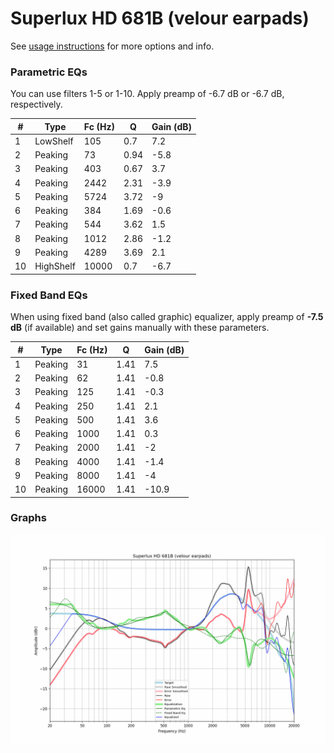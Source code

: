 # Superlux HD 681B (velour earpads)
See [usage instructions](https://github.com/jaakkopasanen/AutoEq#usage) for more options and info.

### Parametric EQs
You can use filters 1-5 or 1-10. Apply preamp of -6.7 dB or -6.7 dB, respectively.

|   # | Type      |   Fc (Hz) |    Q |   Gain (dB) |
|-----|-----------|-----------|------|-------------|
|   1 | LowShelf  |       105 | 0.7  |         7.2 |
|   2 | Peaking   |        73 | 0.94 |        -5.8 |
|   3 | Peaking   |       403 | 0.67 |         3.7 |
|   4 | Peaking   |      2442 | 2.31 |        -3.9 |
|   5 | Peaking   |      5724 | 3.72 |        -9   |
|   6 | Peaking   |       384 | 1.69 |        -0.6 |
|   7 | Peaking   |       544 | 3.62 |         1.5 |
|   8 | Peaking   |      1012 | 2.86 |        -1.2 |
|   9 | Peaking   |      4289 | 3.69 |         2.1 |
|  10 | HighShelf |     10000 | 0.7  |        -6.7 |

### Fixed Band EQs
When using fixed band (also called graphic) equalizer, apply preamp of **-7.5 dB** (if available) and set gains manually with these parameters.

|   # | Type    |   Fc (Hz) |    Q |   Gain (dB) |
|-----|---------|-----------|------|-------------|
|   1 | Peaking |        31 | 1.41 |         7.5 |
|   2 | Peaking |        62 | 1.41 |        -0.8 |
|   3 | Peaking |       125 | 1.41 |        -0.3 |
|   4 | Peaking |       250 | 1.41 |         2.1 |
|   5 | Peaking |       500 | 1.41 |         3.6 |
|   6 | Peaking |      1000 | 1.41 |         0.3 |
|   7 | Peaking |      2000 | 1.41 |        -2   |
|   8 | Peaking |      4000 | 1.41 |        -1.4 |
|   9 | Peaking |      8000 | 1.41 |        -4   |
|  10 | Peaking |     16000 | 1.41 |       -10.9 |

### Graphs
![](./Superlux%20HD%20681B%20(velour%20earpads).png)
